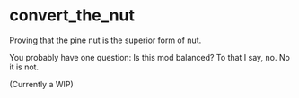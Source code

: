 # convert_the_nut
Proving that the pine nut is the superior form of nut.

You probably have one question: Is this mod balanced?
To that I say, no. No it is not.

(Currently a WIP)

